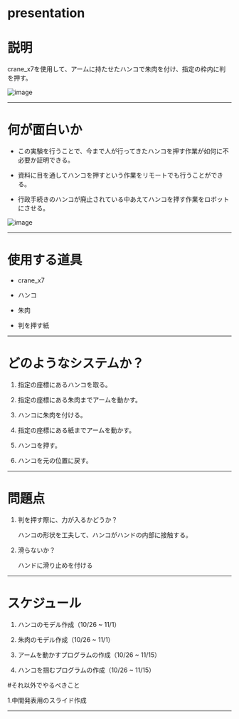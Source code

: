 # presentation

# 説明
 crane_x7を使用して、アームに持たせたハンコで朱肉を付け、指定の枠内に判を押す。
 
 ![image](https://user-images.githubusercontent.com/53420696/96375700-771bde80-11b5-11eb-9185-33d1afaa2ae9.png)
 
 ___

# 何が面白いか

- この実験を行うことで、今まで人が行ってきたハンコを押す作業が如何に不必要か証明できる。

- 資料に目を通してハンコを押すという作業をリモートでも行うことができる。

- 行政手続きのハンコが廃止されている中あえてハンコを押す作業をロボットにさせる。

![image](https://user-images.githubusercontent.com/53420696/96385182-30d27980-11cd-11eb-84d9-87e8924158f0.png)

___
 
# 使用する道具
 
- crane_x7
 
- ハンコ
    
- 朱肉
    
- 判を押す紙

___
 
# どのようなシステムか？

1. 指定の座標にあるハンコを取る。

1. 指定の座標にある朱肉までアームを動かす。

1. ハンコに朱肉を付ける。

1. 指定の座標にある紙までアームを動かす。

1. ハンコを押す。

1. ハンコを元の位置に戻す。

___


# 問題点

1. 判を押す際に、力が入るかどうか？

   ハンコの形状を工夫して、ハンコがハンドの内部に接触する。

2. 滑らないか？

   ハンドに滑り止めを付ける
   
___

# スケジュール

1. ハンコのモデル作成（10/26 ~ 11/1）

1. 朱肉のモデル作成（10/26 ~ 11/1）

1. アームを動かすプログラムの作成（10/26 ~ 11/15）

1. ハンコを掴むプログラムの作成（10/26 ~ 11/15）

#それ以外でやるべきこと

1.中間発表用のスライド作成
 
 
 
 ___

